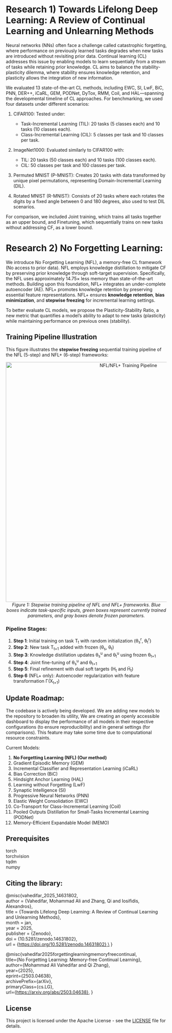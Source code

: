 
# **Research 1) Towards Lifelong Deep Learning: A Review of Continual Learning and Unlearning Methods**

Neural networks (NNs) often face a challenge called catastrophic forgetting, where performance on previously learned tasks degrades when new tasks are introduced without revisiting prior data. Continual learning (CL) addresses this issue by enabling models to learn sequentially from a stream of tasks while retaining prior knowledge. CL aims to balance the stability-plasticity dilemma, where stability ensures knowledge retention, and plasticity allows the integration of new information.

We evaluated 13 state-of-the-art CL methods, including EWC, SI, LwF, BiC, PNN, DER++, iCaRL, GEM, PODNet, DyTox, RMM, Coil, and HAL—spanning the developmental timeline of CL approaches. For benchmarking, we used four datasets under different scenarios:

1. CIFAR100: Tested under:
   - Task-Incremental Learning (TIL): 20 tasks (5 classes each) and 10 tasks (10 classes each).
   - Class-Incremental Learning (CIL): 5 classes per task and 10 classes per task.
   
2. ImageNet1000: Evaluated similarly to CIFAR100 with:
   - TIL: 20 tasks (50 classes each) and 10 tasks (100 classes each).
   - CIL: 50 classes per task and 100 classes per task.

3. Permuted MNIST (P-MNIST): Creates 20 tasks with data transformed by unique pixel permutations, representing Domain-Incremental Learning (DIL).

4. Rotated MNIST (R-MNIST): Consists of 20 tasks where each rotates the digits by a fixed angle between 0 and 180 degrees, also used to test DIL scenarios.

For comparison, we included Joint training, which trains all tasks together as an upper bound, and Finetuning, which sequentially trains on new tasks without addressing CF, as a lower bound. 

# **Research 2) No Forgetting Learning:**

We introduce No Forgetting Learning (NFL), a memory-free CL framework (No access to prior data). NFL employs knowledge distillation to mitigate CF by preserving prior knowledge through soft-target supervision. Specifically, the NFL uses approximately 14.75× less memory than state-of-the-art methods. Building upon this foundation, NFL+ integrates an under-complete autoencoder (AE). NFL+ promotes knowledge retention by preserving essential feature representations. NFL+ ensures **knowledge retention**, **bias minimization**, and **stepwise freezing** for incremental learning settings. 

To better evaluate CL models, we propose the Plasticity-Stability Ratio, a new metric that quantifies a model’s ability to adapt to new tasks (plasticity) while maintaining performance on previous ones (stability).

## Training Pipeline Illustration

This figure illustrates the **stepwise freezing** sequential training pipeline of the NFL (5-step) and NFL+ (6-step) frameworks:

<p align="center">
  <img width="752" alt="NFL/NFL+ Training Pipeline" src="https://github.com/user-attachments/assets/c3dad354-8a99-4606-ba1f-ce86c0070398">
  <br>
  <em>Figure 1: Stepwise training pipeline of NFL and NFL+ frameworks. Blue boxes indicate task-specific inputs, green boxes represent currently trained parameters, and gray boxes denote frozen parameters.</em>
</p>

### Pipeline Stages:
1. **Step 1**: Initial training on task T<sub>t</sub> with random initialization (θ<sub>s</sub><sup>r</sup>, θ<sub>t</sub><sup>r</sup>)
2. **Step 2**: New task T<sub>t+1</sub> added with frozen (θ<sub>s</sub>, θ<sub>t</sub>)
3. **Step 3**: Knowledge distillation updates θ<sub>s</sub><sup>u</sup> and θ<sub>t</sub><sup>u</sup> using frozen θ<sub>t+1</sub>
4. **Step 4**: Joint fine-tuning of θ<sub>s</sub><sup>u</sup> and θ<sub>t+1</sub>
5. **Step 5**: Final refinement with dual soft targets (H<sub>t</sub> and H̃<sub>t</sub>)
6. **Step 6** (NFL+ only): Autoencoder regularization with feature transformation Γ(X<sub>t+1</sub>)



## **Update Roadmap:**
The codebase is actively being developed. We are adding new models to the repository to broaden its utility, We are creating an openly accessible dashboard to display the performance of all models in their respective configurations (to ensure reproducibility) and in general settings (for comparisons). This feature may take some time due to computational resource constraints.

Current Models: 
1) **No Forgetting Learning (NFL) (Our method)**
2) Gradient Episodic Memory (GEM)
3) Incremental Classifier and Representation Learning (iCaRL)
4) Bias Correction (BiC)
5) Hindsight Anchor Learning (HAL)
6) Learning without Forgetting (LwF)
7) Synaptic Intelligence (SI)
8) Progressive Neural Networks (PNN)
9) Elastic Weight Consolidation (EWC)
10) Co-Transport for Class-Incremental Learning (Coil)
11) Pooled Outputs Distillation for Small-Tasks Incremental Learning (PODNet)
12) Memory-Efficient Expandable Model (MEMO)

## **Prerequisites**
torch\
torchvision\
tqdm\
numpy

## **Citing the library:**

@misc{vahedifar_2025_14631802,\
  author       = {Vahedifar, Mohammad Ali and Zhang, Qi and Iosifidis, Alexandros},\
  title        = {Towards Lifelong Deep Learning: A Review of Continual Learning and Unlearning Methods},\
  month        = jan,\
  year         = 2025,\
  publisher    = {Zenodo},\
  doi          = {10.5281/zenodo.14631802},\
  url          = {https://doi.org/10.5281/zenodo.14631802},\
}

@misc{vahedifar2025forgettinglearningmemoryfreecontinual,\
      title={No Forgetting Learning: Memory-free Continual Learning}, \
      author={Mohammad Ali Vahedifar and Qi Zhang},\
      year={2025},\
      eprint={2503.04638},\
      archivePrefix={arXiv},\
      primaryClass={cs.LG},\
      url={https://arxiv.org/abs/2503.04638}, 
}
## License
This project is licensed under the Apache License - see the [LICENSE](LICENSE) file for details.
